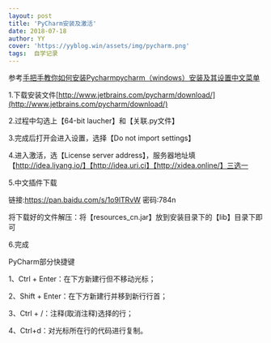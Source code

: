 ```yaml
---
layout: post
title: 'PyCharm安装及激活'
date: 2018-07-18
author: YY
cover: 'https://yyblog.win/assets/img/pycharm.png'
tags:  自学记录
---
```

参考[手把手教你如何安装Pycharm](https://blog.csdn.net/pdcfighting/article/details/80297499)[pycharm（windows）安装及其设置中文菜单](https://www.cnblogs.com/QYGQH/p/7569769.html)

1.下载安装文件[http://www.jetbrains.com/pycharm/download/](http://www.jetbrains.com/pycharm/download/)

2.过程中勾选上【64-bit laucher】和【关联.py文件】

3.完成后打开会进入设置，选择【Do not import settings】

4.进入激活，选【License server address】，服务器地址填
【http://idea.liyang.io/】【http://idea.uri.ci】【http://xidea.online/】三选一

5.中文插件下载

链接:https://pan.baidu.com/s/1o9lTRvW 密码:784n

将下载好的文件解压：将【resources_cn.jar】放到安装目录下的【lib】目录下即可

6.完成

PyCharm部分快捷键

1、Ctrl + Enter：在下方新建行但不移动光标；

2、Shift + Enter：在下方新建行并移到新行行首；

3、Ctrl + /：注释(取消注释)选择的行；

4、Ctrl+d：对光标所在行的代码进行复制。